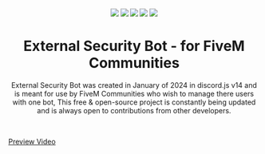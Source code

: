 <h4 align="center">
	<img src="https://img.shields.io/badge/Version-v1.0.0-blue">
	<img src="https://img.shields.io/github/last-commit/kaynegraham/external_security/main">
	<img src="https://img.shields.io/github/license/kaynegraham/external_security">
	<img src="https://img.shields.io/github/issues/kaynegraham/external_security">
	<img src="https://img.shields.io/github/contributors/kaynegraham/external_security">
</h4>

<div align="center">
	<h1 align="center">External Security Bot - for FiveM Communities</h1>
	<p align="center">External Security Bot was created in January of 2024 in discord.js v14 and is meant for use by FiveM Communities who wish to manage there users with one bot, This free & open-source project is constantly being updated and is always open to contributions from other developers.</p>
	<br>
</div>

[Preview Video](https://youtube.com)
